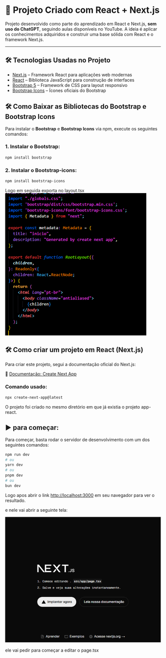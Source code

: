 # 🚀 Projeto Criado com React + Next.js

Projeto desenvolvido como parte do aprendizado em React e Next.js, **sem uso do ChatGPT**, seguindo aulas disponíveis no YouTube. A ideia é aplicar os conhecimentos adquiridos e construir uma base sólida com React e o framework Next.js.

---

## 🛠️ Tecnologias Usadas no Projeto

- [Next.js](https://nextjs.org/) – Framework React para aplicações web modernas
- [React](https://reactjs.org/) – Biblioteca JavaScript para construção de interfaces
- [Bootstrap 5](https://getbootstrap.com/) – Framework de CSS para layout responsivo
- [Bootstrap Icons](https://icons.getbootstrap.com/) – Ícones oficiais do Bootstrap

## 🛠️ Como Baixar as Bibliotecas do Bootstrap e Bootstrap Icons

Para instalar o **Bootstrap** e **Bootstrap Icons** via npm, execute os seguintes comandos:

### 1. **Instalar o Bootstrap:**

```bash
npm install bootstrap
```

### 2. **Instalar o Bootstrap-icons:**
```bash
npm install bootstrap-icons
```

Logo em seguida exporta no layout.tsx
![layout](image-1.png)


## 🛠️ Como criar um projeto em React (Next.js)

Para criar este projeto, segui a documentação oficial do Next.js:

📄 [Documentação: Create Next App](https://nextjs.org/docs/app/api-reference/cli/create-next-app)

### Comando usado:

```bash
npx create-next-app@latest
```
O projeto foi criado no mesmo diretório em que já existia o projeto app-react.

## ▶️ para começar:


Para começar, basta rodar o servidor de desenvolvimento com um dos seguintes comandos:

```bash
npm run dev
# ou
yarn dev
# ou
pnpm dev
# ou
bun dev
```

Logo apos abrir o link [http://localhost:3000](http://localhost:3000) em seu navegador para ver o resultado.

e nele vai abrir a seguinte tela:

![next](image.png)

ele vai pedir para começar a editar o page.tsx

